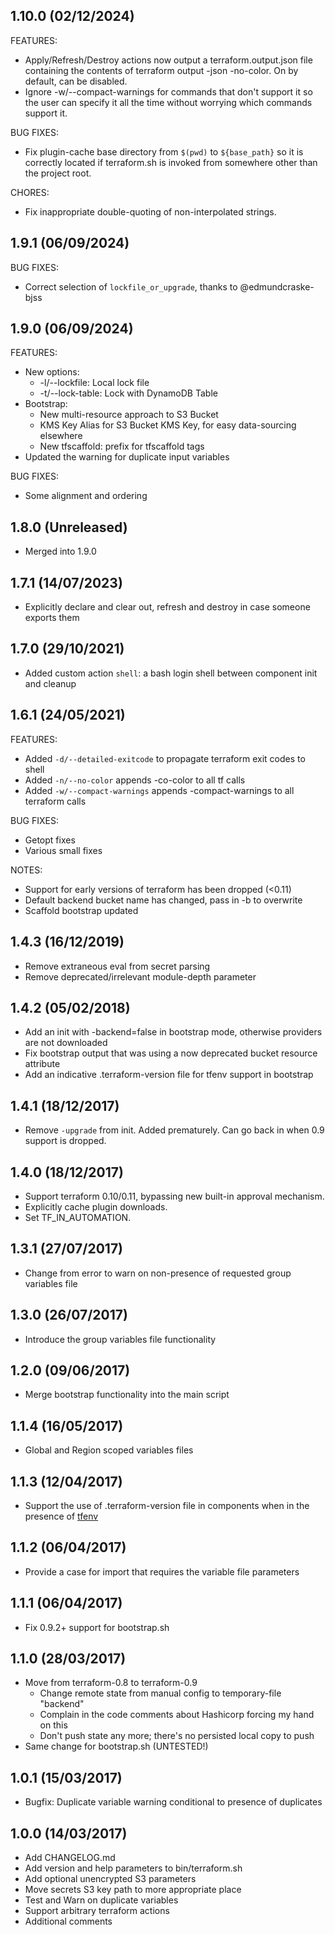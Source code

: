 ## 1.10.0 (02/12/2024)

FEATURES:

 * Apply/Refresh/Destroy actions now output a terraform.output.json file containing
   the contents of terraform output -json -no-color. On by default, can be disabled.
 * Ignore -w/--compact-warnings for commands that don't support it so the user
   can specify it all the time without worrying which commands support it.

BUG FIXES:

 * Fix plugin-cache base directory from `$(pwd)` to `${base_path}` so it is correctly
   located if terraform.sh is invoked from somewhere other than the project root.

CHORES:

 * Fix inappropriate double-quoting of non-interpolated strings.

## 1.9.1 (06/09/2024)

BUG FIXES:

 * Correct selection of `lockfile_or_upgrade`, thanks to @edmundcraske-bjss

## 1.9.0 (06/09/2024)

FEATURES:

 * New options:
   * -l/--lockfile: Local lock file
   * -t/--lock-table: Lock with DynamoDB Table
 * Bootstrap:
   * New multi-resource approach to S3 Bucket
   * KMS Key Alias for S3 Bucket KMS Key, for easy data-sourcing elsewhere
   * New tfscaffold: prefix for tfscaffold tags
 * Updated the warning for duplicate input variables

BUG FIXES:

 * Some alignment and ordering

## 1.8.0 (Unreleased)

 * Merged into 1.9.0

## 1.7.1 (14/07/2023)

 * Explicitly declare and clear out, refresh and destroy in case someone exports them

## 1.7.0 (29/10/2021)

 * Added custom action `shell`: a bash login shell between component init and cleanup

## 1.6.1 (24/05/2021)

FEATURES:

 * Added `-d/--detailed-exitcode` to propagate terraform exit codes to shell
 * Added `-n/--no-color` appends -co-color to all tf calls
 * Added `-w/--compact-warnings` appends -compact-warnings to all terraform calls

BUG FIXES:

 * Getopt fixes
 * Various small fixes

NOTES:

 * Support for early versions of terraform has been dropped (<0.11)
 * Default backend bucket name has changed, pass in -b to overwrite
 * Scaffold bootstrap updated

## 1.4.3 (16/12/2019)

 * Remove extraneous eval from secret parsing
 * Remove deprecated/irrelevant module-depth parameter

## 1.4.2 (05/02/2018)

 * Add an init with -backend=false in bootstrap mode, otherwise providers are not downloaded
 * Fix bootstrap output that was using a now deprecated bucket resource attribute
 * Add an indicative .terraform-version file for tfenv support in bootstrap

## 1.4.1 (18/12/2017)

 * Remove `-upgrade` from init. Added prematurely. Can go back in when 0.9 support is dropped.

## 1.4.0 (18/12/2017)

 * Support terraform 0.10/0.11, bypassing new built-in approval mechanism.
 * Explicitly cache plugin downloads.
 * Set TF_IN_AUTOMATION.

## 1.3.1 (27/07/2017)

 * Change from error to warn on non-presence of requested group variables file

## 1.3.0 (26/07/2017)

 * Introduce the group variables file functionality

## 1.2.0 (09/06/2017)

 * Merge bootstrap functionality into the main script

## 1.1.4 (16/05/2017)

 * Global and Region scoped variables files

## 1.1.3 (12/04/2017)

 * Support the use of .terraform-version file in components when in the presence of [tfenv](https://github.com/kamatama41/tfenv)

## 1.1.2 (06/04/2017)

 * Provide a case for import that requires the variable file parameters

## 1.1.1 (06/04/2017)

 * Fix 0.9.2+ support for bootstrap.sh

## 1.1.0 (28/03/2017)

 * Move from terraform-0.8 to terraform-0.9
   * Change remote state from manual config to temporary-file "backend"
   * Complain in the code comments about Hashicorp forcing my hand on this
   * Don't push state any more; there's no persisted local copy to push
 * Same change for bootstrap.sh (UNTESTED!)

## 1.0.1 (15/03/2017)

 * Bugfix: Duplicate variable warning conditional to presence of duplicates

## 1.0.0 (14/03/2017)

 * Add CHANGELOG.md
 * Add version and help parameters to bin/terraform.sh
 * Add optional unencrypted S3 parameters
 * Move secrets S3 key path to more appropriate place
 * Test and Warn on duplicate variables
 * Support arbitrary terraform actions
 * Additional comments
